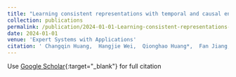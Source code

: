 ```yaml
---
title: "Learning consistent representations with temporal and causal enhancement for knowledge tracing"
collection: publications
permalink: /publication/2024-01-01-Learning-consistent-representations-with-temporal-and-causal-enhancement-for-knowledge-tracing
date: 2024-01-01
venue: 'Expert Systems with Applications'
citation: ' Changqin Huang,  Hangjie Wei,  Qionghao Huang*,  Fan Jiang,  Zhongmei Han,  Xiaodi Huang, &quot;Learning consistent representations with temporal and causal enhancement for knowledge tracing.&quot; Expert Systems with Applications, 2024.'
---
```

Use [Google Scholar](https://scholar.google.com/scholar?q=Learning+consistent+representations+with+temporal+and+causal+enhancement+for+knowledge+tracing){:target="_blank"} for full citation